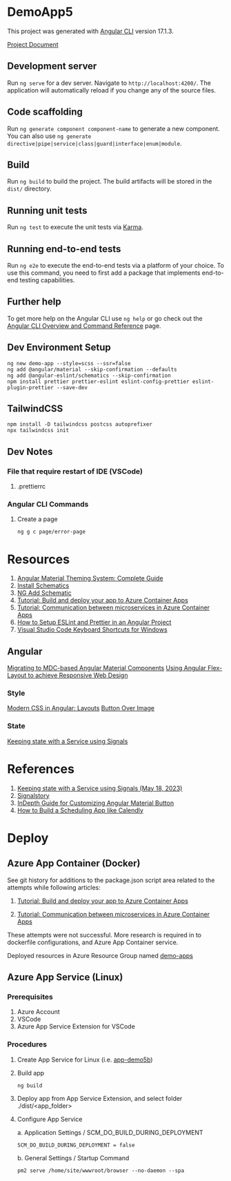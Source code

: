 # DemoApp5

This project was generated with [Angular CLI](https://github.com/angular/angular-cli) version 17.1.3.

[Project Document](https://docs.google.com/document/d/1fwAtLKBLx6W1JoTdzPLjsB1wo1t0tuqfREb73-mKaXU/edit?usp=sharing)

## Development server

Run `ng serve` for a dev server. Navigate to `http://localhost:4200/`. The application will automatically reload if you change any of the source files.

## Code scaffolding

Run `ng generate component component-name` to generate a new component. You can also use `ng generate directive|pipe|service|class|guard|interface|enum|module`.

## Build

Run `ng build` to build the project. The build artifacts will be stored in the `dist/` directory.

## Running unit tests

Run `ng test` to execute the unit tests via [Karma](https://karma-runner.github.io).

## Running end-to-end tests

Run `ng e2e` to execute the end-to-end tests via a platform of your choice. To use this command, you need to first add a package that implements end-to-end testing capabilities.

## Further help

To get more help on the Angular CLI use `ng help` or go check out the [Angular CLI Overview and Command Reference](https://angular.io/cli) page.

## Dev Environment Setup

```
ng new demo-app --style=scss --ssr=false
ng add @angular/material --skip-confirmation --defaults
ng add @angular-eslint/schematics --skip-confirmation
npm install prettier prettier-eslint eslint-config-prettier eslint-plugin-prettier --save-dev
```

## TailwindCSS

```
npm install -D tailwindcss postcss autoprefixer
npx tailwindcss init
```

## Dev Notes

### File that require restart of IDE (VSCode)

1. .prettierrc

### Angular CLI Commands

1. Create a page

   ```
   ng g c page/error-page
   ```

# Resources

1. [Angular Material Theming System: Complete Guide](https://angular-material.dev/articles/angular-material-theming-system-complete-guide)
2. [Install Schematics](https://material.angular.io/guide/schematics)
3. [NG Add Schematic](https://brianflove.com/posts/2018-12-15-ng-add-schematic/)
4. [Tutorial: Build and deploy your app to Azure Container Apps](https://learn.microsoft.com/en-us/azure/container-apps/tutorial-code-to-cloud?tabs=bash%2Ccsharp&pivots=acr-remote)
5. [Tutorial: Communication between microservices in Azure Container Apps](https://learn.microsoft.com/en-us/azure/container-apps/communicate-between-microservices?tabs=bash&pivots=acr-remote)
6. [How to Setup ESLint and Prettier in an Angular Project](https://dev.to/seanbh/how-to-setup-eslint-and-prettier-in-an-angular-project-30bd)
7. [Visual Studio Code Keyboard Shortcuts for Windows](https://code.visualstudio.com/shortcuts/keyboard-shortcuts-windows.pdf)

## Angular

[Migrating to MDC-based Angular Material Components](https://material.angular.io/guide/mdc-migration)
[Using Angular Flex-Layout to achieve Responsive Web Design](https://medium.com/@HonoraryMarleyans/using-angular-flex-layout-to-achieve-responsive-web-design-3b73c8424bc2)

### Style

[Modern CSS in Angular: Layouts](https://blog.angular.io/modern-css-in-angular-layouts-4a259dca9127)
[Button Over Image](https://play.tailwindcss.com/1DAQLmtEgC)

### State

[Keeping state with a Service using Signals](https://medium.com/ngconf/keeping-state-with-a-service-using-signals-bee652158ecf)

# References

1. [Keeping state with a Service using Signals (May 18, 2023)](https://medium.com/ngconf/keeping-state-with-a-service-using-signals-bee652158ecf)
2. [Signalstory](https://www.npmjs.com/package/signalstory)
3. [InDepth Guide for Customizing Angular Material Button](https://dev.to/shhdharmen/indepth-guide-for-customizing-angular-material-button-58do)
4. [How to Build a Scheduling App like Calendly](https://www.devteam.space/blog/how-to-build-a-scheduling-app-like-calendly/)

# Deploy

## Azure App Container (Docker)

See git history for additions to the package.json script area related to the attempts while following articles:

1.  [Tutorial: Build and deploy your app to Azure Container Apps](https://learn.microsoft.com/en-us/azure/container-apps/tutorial-code-to-cloud?tabs=bash%2Ccsharp&pivots=acr-remote)

2.  [Tutorial: Communication between microservices in Azure Container Apps](https://learn.microsoft.com/en-us/azure/container-apps/communicate-between-microservices?tabs=bash&pivots=acr-remote)

These attempts were not successful. More research is required in to dockerfile configurations, and Azure App Container service.

Deployed resources in Azure Resource Group named [demo-apps](https://portal.azure.com/#@Vorba.onmicrosoft.com/resource/subscriptions/236217f7-0ad4-4dd6-8553-dc4b574fd2c5/resourceGroups/demo-apps/overview)

## Azure App Service (Linux)

### Prerequisites

1. Azure Account
2. VSCode
3. Azure App Service Extension for VSCode

### Procedures

1. Create App Service for Linux (i.e. [app-demo5b](https://portal.azure.com/#@Vorba.onmicrosoft.com/resource/subscriptions/236217f7-0ad4-4dd6-8553-dc4b574fd2c5/resourceGroups/demo-apps/providers/Microsoft.Web/sites/demo-app5b/appServices))
2. Build app

   ```
   ng build
   ```

3. Deploy app from App Service Extension, and select folder ./dist/<app_folder>
4. Configure App Service

   a. Application Settings / SCM_DO_BUILD_DURING_DEPLOYMENT

   ```
   SCM_DO_BUILD_DURING_DEPLOYMENT = false
   ```

   b. General Settings / Startup Command

   ```
   pm2 serve /home/site/wwwroot/browser --no-daemon --spa
   ```
